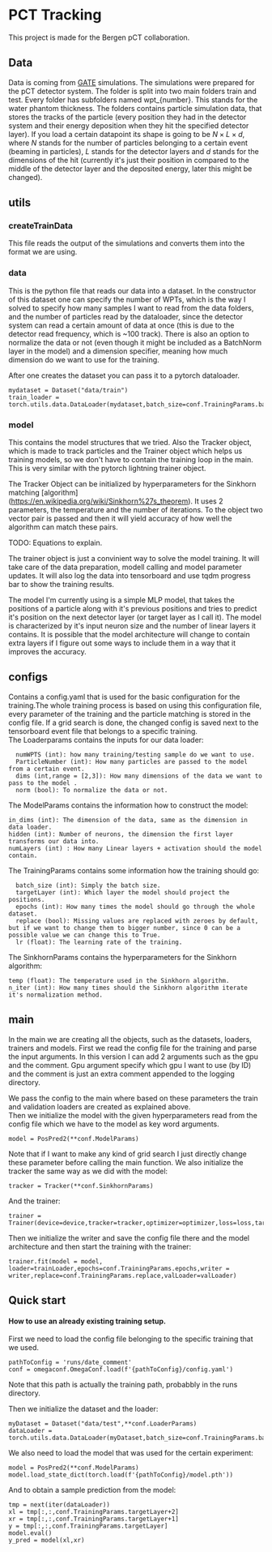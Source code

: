 # PCT Tracking
This project is made for the Bergen pCT collaboration.

## Data
Data is coming from [GATE](http://www.opengatecollaboration.org/) simulations. The simulations were prepared for the pCT detector system. The folder is split into two main folders train and test. Every folder has subfolders named wpt_{number}. This stands for the water phantom thickness. The folders contains particle simulation data, that stores the tracks of the particle (every position they had in the detector system and their energy deposition when they hit the specified detector layer). If you load a certain datapoint its shape is going to be $N\times L\times d$, where $N$ stands for the number of particles belonging to a certain event (beaming in particles), $L$ stands for the detector layers and $d$ stands for the dimensions of the hit (currently it's just their position in compared to the middle of the detector layer and the deposited energy, later this might be changed).

## utils
### createTrainData
This file reads the output of the simulations and converts them into the format we are using.  

### data
This is the python file that reads our data into a dataset. In the constructor of this dataset one can specify the number of WPTs, which is the way I solved to specify how many samples I want to read from the data folders, and the number of particles read by the dataloader, since the detector system can read a certain amount of data at once (this is due to the detector read frequency, which is ~100 track). There is also an option to normalize the data or not (even though it might be included as a BatchNorm layer in the model) and a dimension specifier, meaning how much dimension do we want to use for the training.  
  
After one creates the dataset you can pass it to a pytorch dataloader.
```
mydataset = Dataset("data/train")  
train_loader = torch.utils.data.DataLoader(mydataset,batch_size=conf.TrainingParams.batch_size,shuffle=True)  
```

### model 
This contains the model structures that we tried. Also the Tracker object, which is made to track particles and the Trainer object which helps us training models, so we don't have to contain the training loop in the main. This is very similar with the pytorch lightning trainer object.  
  
The Tracker Object can be initialized by hyperparameters for the Sinkhorn matching [algorithm] (https://en.wikipedia.org/wiki/Sinkhorn%27s_theorem). It uses 2 parameters, the temperature and the number of iterations. To the object two vector pair is passed and then it will yield accuracy of how well the algorithm can match these pairs.

TODO: Equations to explain.  

The trainer object is just a convinient way to solve the model training. It will take care of the data preparation, modell calling and model parameter updates. It will also log the data into tensorboard and use tqdm progress bar to show the training results.  

The model I'm currently using is a simple MLP model, that takes the positions of a particle along with it's previous positions and tries to predict it's position on the next detector layer (or target layer as I call it). The model is characterized by it's input neuron size and the number of linear layers it contains. It is possible that the model architecture will change to contain extra layers if I figure out some ways to include them in a way that it improves the accuracy.

## configs
Contains a config.yaml that is used for the basic configuration for the training.The whole training process is based on using this configuration file, every parameter of the training and the particle matching is stored in the config file. If a grid search is done, the changed config is saved next to the tensorboard event file that belongs to a specific training.  
The Loaderparams contains the inputs for our data loader:
``` 
  numWPTS (int): how many training/testing sample do we want to use.
  ParticleNumber (int): How many particles are passed to the model from a certain event.
  dims (int,range = [2,3]): How many dimensions of the data we want to pass to the model .
  norm (bool): To normalize the data or not.
```  
  
The ModelParams contains the information how to construct the model:
  ```
  in_dims (int): The dimension of the data, same as the dimension in data loader.
  hidden (int): Number of neurons, the dimension the first layer transforms our data into.
  numLayers (int) : How many Linear layers + activation should the model contain.
```

The TrainingParams contains some information how the training should go:
```
  batch_size (int): Simply the batch size.
  targetLayer (int): Which layer the model should project the positions.
  epochs (int): How many times the model should go through the whole dataset.
  replace (bool): Missing values are replaced with zeroes by default, but if we want to change them to bigger number, since 0 can be a possible value we can change this to True.
  lr (float): The learning rate of the training.
  ```

The SinkhornParams contains the hyperparameters for the Sinkhorn algorithm:
  ```
  temp (float): The temperature used in the Sinkhorn algorithm.
  n_iter (int): How many times should the Sinkhorn algorithm iterate it's normalization method.
  ```
## main
In the main we are creating all the objects, such as the datasets, loaders, trainers and models.
First we read the config file for the training and parse the input arguments. In this version I can add 2 arguments such as the gpu and the comment. Gpu argument specify which gpu I want to use (by ID) and the comment is just an extra comment appended to the logging directory.  

We pass the config to the main where based on these parameters the train and validation loaders are created as explained above.  
Then we initialize the model with the given hyperparameters read from the config file which we have to the model as key word arguments.
  ```
  model = PosPred2(**conf.ModelParams)
  ```
 Note that if I want to make any kind of grid search I just directly change these parameter before calling the main function.
We also initialize the tracker the same way as we did with the model:
  ```
  tracker = Tracker(**conf.SinkhornParams)
  ```  
And the trainer:
  ```
  trainer = Trainer(device=device,tracker=tracker,optimizer=optimizer,loss=loss,targetLayer=conf.TrainingParams.targetLayer)
  ```
Then we initialize the writer and save the config file there and the model architecture and then start the training with the trainer:
  ```
  trainer.fit(model = model, loader=trainLoader,epochs=conf.TrainingParams.epochs,writer = writer,replace=conf.TrainingParams.replace,valLoader=valLoader)
  ```

## Quick start
#### How to use an already existing training setup.
First we need to load the config file belonging to the specific training that we used.
  ```
  pathToConfig = 'runs/date_comment'
  conf = omegaconf.OmegaConf.load(f'{pathToConfig}/config.yaml')
  ```
Note that this path is actually the training path, probabbly in the runs directory.  
  
Then we initialize the dataset and the loader:
  ```
  myDataset = Dataset("data/test",**conf.LoaderParams) 
  dataLoader = torch.utils.data.DataLoader(myDataset,batch_size=conf.TrainingParams.batch_size)
  ```
We also need to load the model that was used for the certain experiment:
  ```
  model = PosPred2(**conf.ModelParams)
  model.load_state_dict(torch.load(f'{pathToConfig}/model.pth'))
  ```
And to obtain a sample prediction from the model:
  ```
  tmp = next(iter(dataLoader))
  xl = tmp[:,:,conf.TrainingParams.targetLayer+2]
  xr = tmp[:,:,conf.TrainingParams.targetLayer+1]
  y = tmp[:,:,conf.TrainingParams.targetLayer]
  model.eval()
  y_pred = model(xl,xr)
  ```
